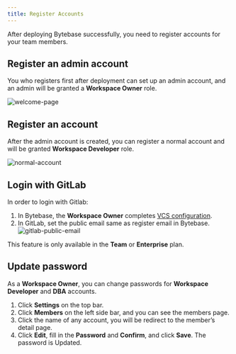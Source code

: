 ```yaml
---
title: Register Accounts
---
```


After deploying Bytebase successfully, you need to register accounts for your team members.

## Register an admin account

You who registers first after deployment can set up an admin account, and an admin will be granted a **Workspace Owner** role.

![welcome-page](/docs/en/get-started/configure-the-workspace/register-accounts/welcome-page.webp)

## **Register an account**

After the admin account is created, you can register a normal account and will be granted **Workspace Developer** role.

![normal-account](/docs/en/get-started/configure-the-workspace/register-accounts/normal-account.webp)

## Login with GitLab

In order to login with Gitlab:

1. In Bytebase, the **Workspace Owner** completes [VCS configuration](http://localhost:64308/docs/use-bytebase/vcs-integration/add-git-provider).
2. In GitLab, set the public email same as register email in Bytebase.
![gitlab-public-email](/docs/en/get-started/configure-the-workspace/register-accounts/gitlab-public-email.webp)

This feature is only available in the **Team** or **Enterprise** plan.

## Update password

As a **Workspace Owner**, you can change passwords for **Workspace Developer** and **DBA** accounts.

1. Click **Settings** on the top bar.
2. Click **Members** on the left side bar, and you can see the members page.
3. Click the name of any account, you will be redirect to the member’s detail page.
4. Click **Edit**, fill in the **Password** and **Confirm**, and click **Save**. The password is Updated.